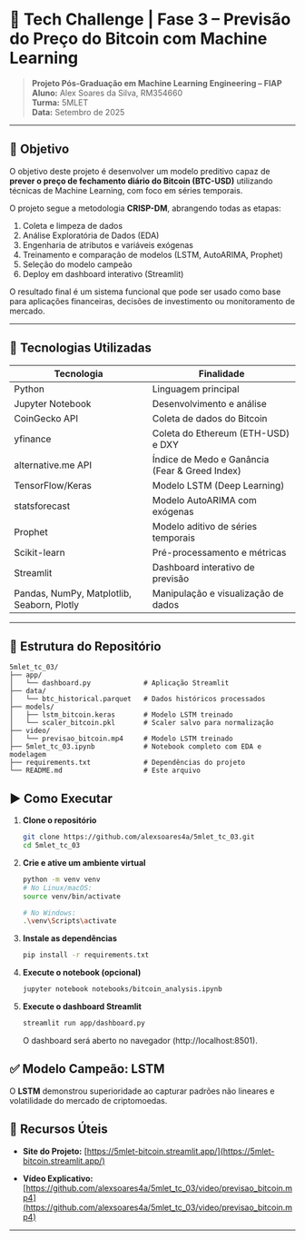 # 🚀 Tech Challenge | Fase 3 – Previsão do Preço do Bitcoin com Machine Learning

> **Projeto Pós-Graduação em Machine Learning Engineering – FIAP**  
> **Aluno:** Alex Soares da Silva, RM354660  
> **Turma:** 5MLET  
> **Data:** Setembro de 2025

---

## 🎯 Objetivo

O objetivo deste projeto é desenvolver um modelo preditivo capaz de **prever o preço de fechamento diário do Bitcoin (BTC-USD)** utilizando técnicas de Machine Learning, com foco em séries temporais.

O projeto segue a metodologia **CRISP-DM**, abrangendo todas as etapas:
1. Coleta e limpeza de dados
2. Análise Exploratória de Dados (EDA)
3. Engenharia de atributos e variáveis exógenas
4. Treinamento e comparação de modelos (LSTM, AutoARIMA, Prophet)
5. Seleção do modelo campeão
6. Deploy em dashboard interativo (Streamlit)

O resultado final é um sistema funcional que pode ser usado como base para aplicações financeiras, decisões de investimento ou monitoramento de mercado.

---

## 🔧 Tecnologias Utilizadas

| Tecnologia | Finalidade |
|----------|------------|
| Python | Linguagem principal |
| Jupyter Notebook | Desenvolvimento e análise |
| CoinGecko API | Coleta de dados do Bitcoin |
| yfinance | Coleta do Ethereum (ETH-USD) e DXY |
| alternative.me API | Índice de Medo e Ganância (Fear & Greed Index) |
| TensorFlow/Keras | Modelo LSTM (Deep Learning) |
| statsforecast | Modelo AutoARIMA com exógenas |
| Prophet | Modelo aditivo de séries temporais |
| Scikit-learn | Pré-processamento e métricas |
| Streamlit | Dashboard interativo de previsão |
| Pandas, NumPy, Matplotlib, Seaborn, Plotly | Manipulação e visualização de dados |

---

## 📁 Estrutura do Repositório
```
5mlet_tc_03/
├── app/
│   └── dashboard.py             # Aplicação Streamlit
├── data/
│   └── btc_historical.parquet   # Dados históricos processados
├── models/
│   ├── lstm_bitcoin.keras       # Modelo LSTM treinado
│   └── scaler_bitcoin.pkl       # Scaler salvo para normalização
├── video/
│   └── previsao_bitcoin.mp4     # Modelo LSTM treinado
├── 5mlet_tc_03.ipynb            # Notebook completo com EDA e modelagem
├── requirements.txt             # Dependências do projeto
└── README.md                    # Este arquivo
```

## ▶️ Como Executar

1. **Clone o repositório**
    ```bash
    git clone https://github.com/alexsoares4a/5mlet_tc_03.git
    cd 5mlet_tc_03
    ```

2.  **Crie e ative um ambiente virtual**
    ```bash
    python -m venv venv
    # No Linux/macOS:
    source venv/bin/activate

    # No Windows:
    .\venv\Scripts\activate
    ```

3. **Instale as dependências**
    ```bash
    pip install -r requirements.txt
    ```

4. **Execute o notebook (opcional)**
    ```bash
    jupyter notebook notebooks/bitcoin_analysis.ipynb
    ```

4. **Execute o dashboard Streamlit**
    ```bash
    streamlit run app/dashboard.py
    ```
    O dashboard será aberto no navegador (http://localhost:8501).
 

## ✅ Modelo Campeão: LSTM
O **LSTM** demonstrou superioridade ao capturar padrões não lineares e volatilidade do mercado de criptomoedas. 
 
## 📎 Recursos Úteis

*   **Site do Projeto:** [https://5mlet-bitcoin.streamlit.app/](https://5mlet-bitcoin.streamlit.app/)

*   **Vídeo Explicativo:** [https://github.com/alexsoares4a/5mlet_tc_03/video/previsao_bitcoin.mp4](https://github.com/alexsoares4a/5mlet_tc_03/video/previsao_bitcoin.mp4)

---
     